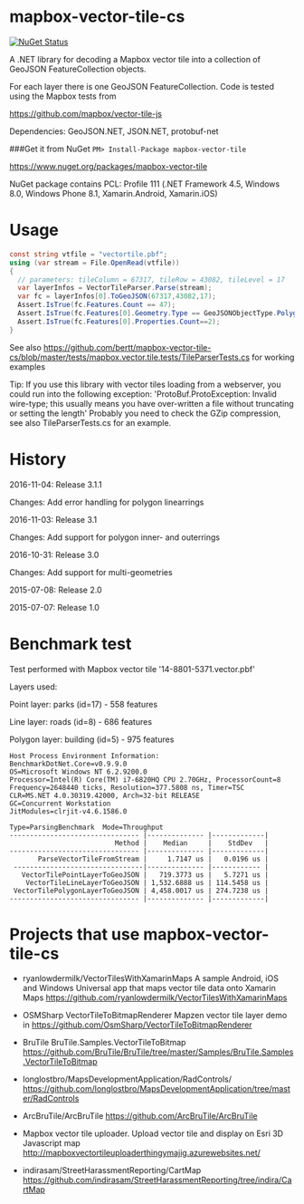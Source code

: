 
# mapbox-vector-tile-cs 

[![NuGet Status](http://img.shields.io/nuget/v/mapbox-vector-tile.svg?style=flat)](https://www.nuget.org/packages/mapbox-vector-tile/)

A .NET library for decoding a Mapbox vector tile into a collection of GeoJSON FeatureCollection objects.

For each layer there is one GeoJSON FeatureCollection. Code is tested using the Mapbox tests from

https://github.com/mapbox/vector-tile-js

Dependencies: GeoJSON.NET, JSON.NET, protobuf-net

###Get it from NuGet 
`
PM> Install-Package mapbox-vector-tile
`

https://www.nuget.org/packages/mapbox-vector-tile

NuGet package contains PCL: Profile 111 (.NET Framework 4.5, Windows 8.0, Windows Phone 8.1, Xamarin.Android, Xamarin.iOS)

# Usage

```cs
const string vtfile = "vectortile.pbf";
using (var stream = File.OpenRead(vtfile))
{
  // parameters: tileColumn = 67317, tileRow = 43082, tileLevel = 17 
  var layerInfos = VectorTileParser.Parse(stream);
  var fc = layerInfos[0].ToGeoJSON(67317,43082,17);
  Assert.IsTrue(fc.Features.Count == 47);
  Assert.IsTrue(fc.Features[0].Geometry.Type == GeoJSONObjectType.Polygon);
  Assert.IsTrue(fc.Features[0].Properties.Count==2);
}
```

See also https://github.com/bertt/mapbox-vector-tile-cs/blob/master/tests/mapbox.vector.tile.tests/TileParserTests.cs for working examples

Tip: If you use this library with vector tiles loading from a webserver, you could run into the following exception: 
'ProtoBuf.ProtoException: Invalid wire-type; this usually means you have over-written a file without truncating or setting the length'
Probably you need to check the GZip compression, see also TileParserTests.cs for an example.

# History

2016-11-04: Release 3.1.1

Changes: Add error handling for polygon linearrings

2016-11-03: Release 3.1

Changes: Add support for polygon inner- and outerrings

2016-10-31: Release 3.0

Changes: Add support for multi-geometries 

2015-07-08: Release 2.0 

2015-07-07: Release 1.0 

# Benchmark test
Test performed with Mapbox vector tile '14-8801-5371.vector.pbf'

Layers used:

Point layer: parks (id=17) - 558 features

Line layer: roads (id=8) - 686 features

Polygon layer: building (id=5) - 975 features

```
Host Process Environment Information:
BenchmarkDotNet.Core=v0.9.9.0
OS=Microsoft Windows NT 6.2.9200.0
Processor=Intel(R) Core(TM) i7-6820HQ CPU 2.70GHz, ProcessorCount=8
Frequency=2648440 ticks, Resolution=377.5808 ns, Timer=TSC
CLR=MS.NET 4.0.30319.42000, Arch=32-bit RELEASE
GC=Concurrent Workstation
JitModules=clrjit-v4.6.1586.0

Type=ParsingBenchmark  Mode=Throughput
-------------------------------- |-------------- |-------------|
                          Method |    Median     |    StdDev   |
-------------------------------- |-------------- |-------------|
       ParseVectorTileFromStream |     1.7147 us |   0.0196 us |
 --------------------------------|-------------- |------------ |
   VectorTilePointLayerToGeoJSON |   719.3773 us |   5.7271 us |
    VectorTileLineLayerToGeoJSON | 1,532.6888 us | 114.5458 us |
 VectorTilePolygonLayerToGeoJSON | 4,458.0017 us | 274.7238 us |
-------------------------------- |-------------- |-------------|

```
# Projects that use mapbox-vector-tile-cs

* ryanlowdermilk/VectorTilesWithXamarinMaps
A sample Android, iOS and Windows Universal app that maps vector tile data onto Xamarin Maps
https://github.com/ryanlowdermilk/VectorTilesWithXamarinMaps

* OSMSharp VectorTileToBitmapRenderer Mapzen vector tile layer demo in 
https://github.com/OsmSharp/VectorTileToBitmapRenderer

* BruTile BruTile.Samples.VectorTileToBitmap
https://github.com/BruTile/BruTile/tree/master/Samples/BruTile.Samples.VectorTileToBitmap

* longlostbro/MapsDevelopmentApplication/RadControls/
https://github.com/longlostbro/MapsDevelopmentApplication/tree/master/RadControls

* ArcBruTile/ArcBruTile
https://github.com/ArcBruTile/ArcBruTile

* Mapbox vector tile uploader. Upload vector tile and display on Esri 3D Javascript map http://mapboxvectortileuploaderthingymajig.azurewebsites.net/

* indirasam/StreetHarassmentReporting/CartMap
https://github.com/indirasam/StreetHarassmentReporting/tree/indira/CartMap

